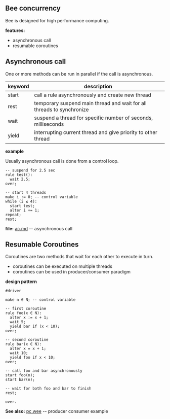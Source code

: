 ## Bee concurrency

Bee is designed for high performance computing.

**features:**

* asynchronous call
* resumable coroutines 

## Asynchronous call

One or more methods can be run in parallel if the call is asynchronous.

keyword | description
--------|----------------------------------------------------------------------
start   | call a rule asynchronously and create new thread
rest    | temporary suspend main thread and wait for all threads to synchronize
wait    | suspend a thread for specific number of seconds, milliseconds
yield   | interrupting current thread and give priority to other thread

**example**

Usually asynchronous call is done from a control loop.

```
-- suspend for 2.5 sec
rule test():
  wait 2.5;
over;

-- start 4 threads
make i := 0; -- control variable
while (i ≤ 4):
  start test;    
  alter i += 1;    
repeat;
rest;
```

**file:** [ac.md](demo/ac.md) -- asynchronous call

## Resumable Coroutines 

Coroutines are two methods that wait for each other to execute in turn.

* coroutines can be executed on multiple threads
* coroutines can be used in producer/consumer paradigm

**design pattern**

```
#driver

make n ∈ N; -- control variable

-- first coroutine
rule foo(x ∈ N):
  alter x := x + 1;
  wait 5;  
  yield bar if (x < 10);
over;

-- second coroutine
rule bar(x ∈ N):
  alter x = x + 1;
  wait 10;    
  yield foo if x < 10;
over;

-- call foo and bar asynchronously
start foo(n);
start bar(n);

-- wait for both foo and bar to finish
rest;

over.
``` 

**See also:** [pc.wee](../demo/pc.wee) -- producer consumer example
